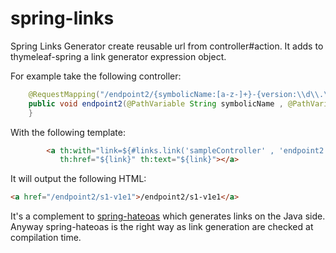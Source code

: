 spring-links
============

Spring Links Generator create reusable url from controller#action. It adds to thymeleaf-spring a link generator expression object.

For example take the following controller:
```java
    @RequestMapping("/endpoint2/{symbolicName:[a-z-]+}-{version:\\d\\.\\d\\.\\d}{extension:\\.[a-z]+}")
    public void endpoint2(@PathVariable String symbolicName , @PathVariable String version, @PathVariable String extension){
    }
```

With the following template:
```html
        <a th:with="link=${#links.link('sampleController' , 'endpoint2' , 'symbolicName' , 's1' , 'version' , 'v1' , 'extension' , 'e1')}"
           th:href="${link}" th:text="${link}"></a>
```           


It will output the following HTML:

```html
<a href="/endpoint2/s1-v1e1">/endpoint2/s1-v1e1</a>
```


It's a complement to [spring-hateoas](https://github.com/spring-projects/spring-hateoas) which generates links on the Java side. Anyway spring-hateoas is  the right way as link generation are checked at compilation time.
